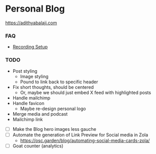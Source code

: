 # Personal Blog

<https://adithyabalaji.com>

### FAQ

- [Recording Setup](./Recording.md)

### TODO

- Post styling
  - Image styling
  - Pound to link back to specific header
- Fix short thoughts, should be centered
  - Or, maybe we should just embed X feed with highlighted posts
- Handle mailchimp
- Handle favicon
  - Maybe re-design personal logo
- Merge media and podcast
- Mailchimp link
- [ ] Make the Blog hero images less gauche
- [ ] Automate the generation of Link Preview for Social media in Zola
  - https://osc.garden/blog/automating-social-media-cards-zola/
- [ ] Goat counter (analytics)

